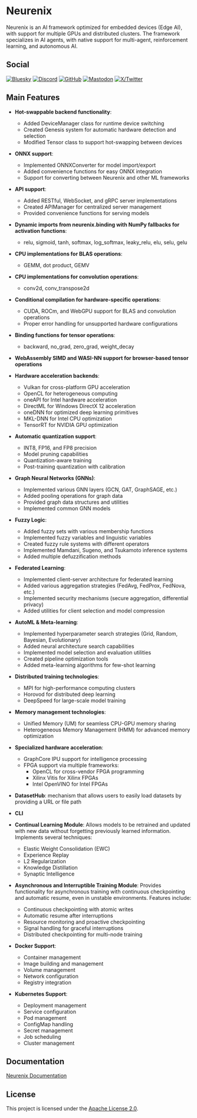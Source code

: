 # Neurenix

Neurenix is ​​an AI framework optimized for embedded devices (Edge AI), with support for multiple GPUs and distributed clusters. The framework specializes in AI agents, with native support for multi-agent, reinforcement learning, and autonomous AI.

## Social

[![Bluesky](https://img.shields.io/badge/Bluesky-0285FF?logo=bluesky&logoColor=fff&style=for-the-badge)](https://bsky.app/profile/neurenix.bsky.social)
[![Discord](https://img.shields.io/badge/Discord-5865F2?style=for-the-badge&logo=discord&logoColor=white)](https://discord.gg/Eqnhr8tK2G)
[![GitHub](https://img.shields.io/badge/GitHub-000000?style=for-the-badge&logo=github&logoColor=white)](https://github.com/neurenix)
[![Mastodon](https://img.shields.io/badge/Mastodon-6364FF?style=for-the-badge&logo=Mastodon&logoColor=white)](https://fosstodon.org/@neurenix)
[![X/Twitter](https://img.shields.io/badge/X-000000?style=for-the-badge&logo=x&logoColor=white)](https://x.com/neurenix)

## Main Features

- **Hot-swappable backend functionality**:  
  - Added DeviceManager class for runtime device switching  
  - Created Genesis system for automatic hardware detection and selection  
  - Modified Tensor class to support hot-swapping between devices  

- **ONNX support**:  
  - Implemented ONNXConverter for model import/export  
  - Added convenience functions for easy ONNX integration  
  - Support for converting between Neurenix and other ML frameworks  

- **API support**:  
  - Added RESTful, WebSocket, and gRPC server implementations  
  - Created APIManager for centralized server management  
  - Provided convenience functions for serving models

- **Dynamic imports from neurenix.binding with NumPy fallbacks for activation functions**:  
  - relu, sigmoid, tanh, softmax, log_softmax, leaky_relu, elu, selu, gelu  

- **CPU implementations for BLAS operations**:  
  - GEMM, dot product, GEMV  

- **CPU implementations for convolution operations**:  
  - conv2d, conv_transpose2d  

- **Conditional compilation for hardware-specific operations**:  
  - CUDA, ROCm, and WebGPU support for BLAS and convolution operations  
  - Proper error handling for unsupported hardware configurations  

- **Binding functions for tensor operations**:  
  - backward, no_grad, zero_grad, weight_decay
 
- **WebAssembly SIMD and WASI-NN support for browser-based tensor operations**  
- **Hardware acceleration backends**:  
  - Vulkan for cross-platform GPU acceleration  
  - OpenCL for heterogeneous computing  
  - oneAPI for Intel hardware acceleration  
  - DirectML for Windows DirectX 12 acceleration  
  - oneDNN for optimized deep learning primitives  
  - MKL-DNN for Intel CPU optimization  
  - TensorRT for NVIDIA GPU optimization

- **Automatic quantization support**:  
  - INT8, FP16, and FP8 precision  
  - Model pruning capabilities  
  - Quantization-aware training  
  - Post-training quantization with calibration  
 
- **Graph Neural Networks (GNNs)**:  
  - Implemented various GNN layers (GCN, GAT, GraphSAGE, etc.)  
  - Added pooling operations for graph data  
  - Provided graph data structures and utilities  
  - Implemented common GNN models  

- **Fuzzy Logic**:  
  - Added fuzzy sets with various membership functions  
  - Implemented fuzzy variables and linguistic variables  
  - Created fuzzy rule systems with different operators  
  - Implemented Mamdani, Sugeno, and Tsukamoto inference systems  
  - Added multiple defuzzification methods  

- **Federated Learning**:  
  - Implemented client-server architecture for federated learning  
  - Added various aggregation strategies (FedAvg, FedProx, FedNova, etc.)  
  - Implemented security mechanisms (secure aggregation, differential privacy)  
  - Added utilities for client selection and model compression  

- **AutoML & Meta-learning**:  
  - Implemented hyperparameter search strategies (Grid, Random, Bayesian, Evolutionary)  
  - Added neural architecture search capabilities  
  - Implemented model selection and evaluation utilities  
  - Created pipeline optimization tools  
  - Added meta-learning algorithms for few-shot learning  
 
- **Distributed training technologies**:  
  - MPI for high-performance computing clusters  
  - Horovod for distributed deep learning  
  - DeepSpeed for large-scale model training  

- **Memory management technologies**:  
  - Unified Memory (UM) for seamless CPU-GPU memory sharing  
  - Heterogeneous Memory Management (HMM) for advanced memory optimization  

- **Specialized hardware acceleration**:  
  - GraphCore IPU support for intelligence processing  
  - FPGA support via multiple frameworks:  
    - OpenCL for cross-vendor FPGA programming  
    - Xilinx Vitis for Xilinx FPGAs  
    - Intel OpenVINO for Intel FPGAs

- **DatasetHub**: mechanism that allows users to easily load datasets by providing a URL or file path
- **CLI**
- **Continual Learning Module**: Allows models to be retrained and updated with new data without forgetting previously learned information. Implements several techniques:
  - Elastic Weight Consolidation (EWC)
  - Experience Replay
  - L2 Regularization
  - Knowledge Distillation
  - Synaptic Intelligence

- **Asynchronous and Interruptible Training Module**: Provides functionality for asynchronous training with continuous checkpointing and automatic resume, even in unstable environments. Features include:
  - Continuous checkpointing with atomic writes
  - Automatic resume after interruptions
  - Resource monitoring and proactive checkpointing
  - Signal handling for graceful interruptions
  - Distributed checkpointing for multi-node training
 
- **Docker Support**:
  - Container management
  - Image building and management
  - Volume management
  - Network configuration
  - Registry integration
- **Kubernetes Support**:
  - Deployment management
  - Service configuration
  - Pod management
  - ConfigMap handling
  - Secret management
  - Job scheduling
  - Cluster management

## Documentation

[Neurenix Documentation](https://neurenix.readthedocs.io/en/latest/)

## License

This project is licensed under the [Apache License 2.0](LICENSE).
